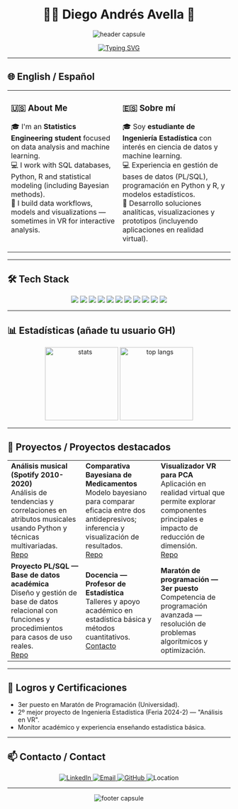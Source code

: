 <h1 align="center">👨‍💻 Diego Andrés Avella 🚀</h1>

<p align="center">
  <img src="https://capsule-render.vercel.app/api?type=waving&color=0:6A0DAD,100:7D3C98&height=230&section=header&text=Diego%20Andr%C3%A9s%20Avella&fontSize=42&fontColor=fff&animation=fadeIn&desc=Estudiante%20de%20Ingenier%C3%ADa%20Estad%C3%ADstica%20%7C%20Data%20%26%20Machine%20Learning&descAlignY=58&descAlign=50&v=2" alt="header capsule"/>
</p>



<div align="center">
  
[![Typing SVG](https://readme-typing-svg.herokuapp.com?font=Fira+Code&duration=2400&pause=800&color=8A2BE2&center=true&vCenter=true&width=720&lines=Bienvenido+a+mi+GitHub!+👋;Data+Science+%7C+Machine+Learning+%7C+Estad%C3%ADstica;Analizando+datos+con+Python+%26+R)](https://github.com/your-github-username)

</div>

---

## 🌐 English / Español

<table>
<tr>
<td width="50%" valign="top">

### 🇺🇸 About Me
🎓 I'm an **Statistics Engineering student** focused on data analysis and machine learning.  
💻 I work with SQL databases, Python, R and statistical modeling (including Bayesian methods).  
🔭 I build data workflows, models and visualizations — sometimes in VR for interactive analysis.  

</td>
<td width="50%" valign="top">

### 🇪🇸 Sobre mí
🎓 Soy **estudiante de Ingeniería Estadística** con interés en ciencia de datos y machine learning.  
💻 Experiencia en gestión de bases de datos (PL/SQL), programación en Python y R, y modelos estadísticos.  
🔭 Desarrollo soluciones analíticas, visualizaciones y prototipos (incluyendo aplicaciones en realidad virtual).  

</td>
</tr>
</table>

---

## 🛠️ Tech Stack

<p align="center">
  <img src="https://img.shields.io/badge/Python-6A0DAD?style=for-the-badge&logo=python&logoColor=white"/>
  <img src="https://img.shields.io/badge/R-7D3C98?style=for-the-badge&logo=r&logoColor=white"/>
  <img src="https://img.shields.io/badge/PL--SQL-7B61FF?style=for-the-badge&logo=oracle&logoColor=white"/>
  <img src="https://img.shields.io/badge/Java-8A2BE2?style=for-the-badge&logo=openjdk&logoColor=white"/>
  <img src="https://img.shields.io/badge/Haskell-8F6AD1?style=for-the-badge&logo=haskell&logoColor=white"/>
  <img src="https://img.shields.io/badge/SQL-6E2EA7?style=for-the-badge&logo=mysql&logoColor=white"/>
  <img src="https://img.shields.io/badge/Power_BI-7B3FBE?style=for-the-badge&logo=power-bi&logoColor=white"/>
  <img src="https://img.shields.io/badge/A-frame-7A33C9?style=for-the-badge&logo=globe&logoColor=white"/>
  <img src="https://img.shields.io/badge/Git-6F2DB8?style=for-the-badge&logo=git&logoColor=white"/>
  <img src="https://img.shields.io/badge/RStudio-7C3EE0?style=for-the-badge&logo=rstudio&logoColor=white"/>
  <img src="https://img.shields.io/badge/VS_Code-7037C7?style=for-the-badge&logo=visualstudiocode&logoColor=white"/>
</p>

---

## 📊 Estadísticas (añade tu usuario GH)
<div align="center">
  <!-- Reemplaza `your-github-username` por tu usuario real -->
  <img height="165em" src="https://github-readme-stats.vercel.app/api?username=your-github-username&show_icons=true&theme=radical&count_private=true&hide_border=true" alt="stats"/>
  <img height="165em" src="https://github-readme-stats.vercel.app/api/top-langs/?username=your-github-username&layout=compact&langs_count=8&theme=radical&hide_border=true" alt="top langs"/>
</div>

---

## 🌟 Proyectos / Proyectos destacados

<table>
  <tr>
    <td>
      <b>Análisis musical (Spotify 2010-2020)</b><br/>
      Análisis de tendencias y correlaciones en atributos musicales usando Python y técnicas multivariadas.<br/>
      <a href="#" target="_blank">Repo</a>
    </td>
    <td>
      <b>Comparativa Bayesiana de Medicamentos</b><br/>
      Modelo bayesiano para comparar eficacia entre dos antidepresivos; inferencia y visualización de resultados.<br/>
      <a href="#" target="_blank">Repo</a>
    </td>
    <td>
      <b>Visualizador VR para PCA</b><br/>
      Aplicación en realidad virtual que permite explorar componentes principales e impacto de reducción de dimensión.<br/>
      <a href="#" target="_blank">Repo</a>
    </td>
  </tr>
  <tr>
    <td>
      <b>Proyecto PL/SQL — Base de datos académica</b><br/>
      Diseño y gestión de base de datos relacional con funciones y procedimientos para casos de uso reales.<br/>
      <a href="#" target="_blank">Repo</a>
    </td>
    <td>
      <b>Docencia — Profesor de Estadística</b><br/>
      Talleres y apoyo académico en estadística básica y métodos cuantitativos.<br/>
      <a href="#" target="_blank">Contacto</a>
    </td>
    <td>
      <b>Maratón de programación — 3er puesto</b><br/>
      Competencia de programación avanzada — resolución de problemas algorítmicos y optimización.<br/>
    </td>
  </tr>
</table>

---

## 📜 Logros y Certificaciones

- 3er puesto en Maratón de Programación (Universidad).  
- 2º mejor proyecto de Ingeniería Estadística (Feria 2024-2) — "Análisis en VR".  
- Monitor académico y experiencia enseñando estadística básica.  

---

## 📫 Contacto / Contact

<div align="center">
  <a href="https://www.linkedin.com/in/tu-linkedin-aqui/">
    <img src="https://img.shields.io/badge/LinkedIn-Diego%20Avella-6A0DAD?style=for-the-badge&logo=linkedin&logoColor=white" alt="LinkedIn">
  </a>
  <a href="mailto:diegoandresavella@gmail.com">
    <img src="https://img.shields.io/badge/Email-diegoandresavella%40gmail.com-7D3C98?style=for-the-badge&logo=gmail&logoColor=white" alt="Email">
  </a>
  <a href="https://github.com/your-github-username/">
    <img src="https://img.shields.io/badge/GitHub-DiegoAvella-7B61FF?style=for-the-badge&logo=github&logoColor=white" alt="GitHub">
  </a>
  <img src="https://img.shields.io/badge/Location-Bogot%C3%A1,%20Colombia-8A2BE2?style=for-the-badge&logo=google-maps&logoColor=white" alt="Location">
</div>

---

<p align="center">
  <img src="https://capsule-render.vercel.app/api?type=waving&color=0:6A0DAD,100:7D3C98&height=110&section=footer" alt="footer capsule"/>
</p>

<p align="center">
  <a href="https://github.com/your-github-username">
    <img src="https://komarev.com/ghpvc/?username=your-github-username&color=8A2BE2&style

